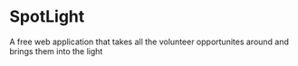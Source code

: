 # SpotLight
A free web application that takes all the volunteer opportunites around and brings them into the light
